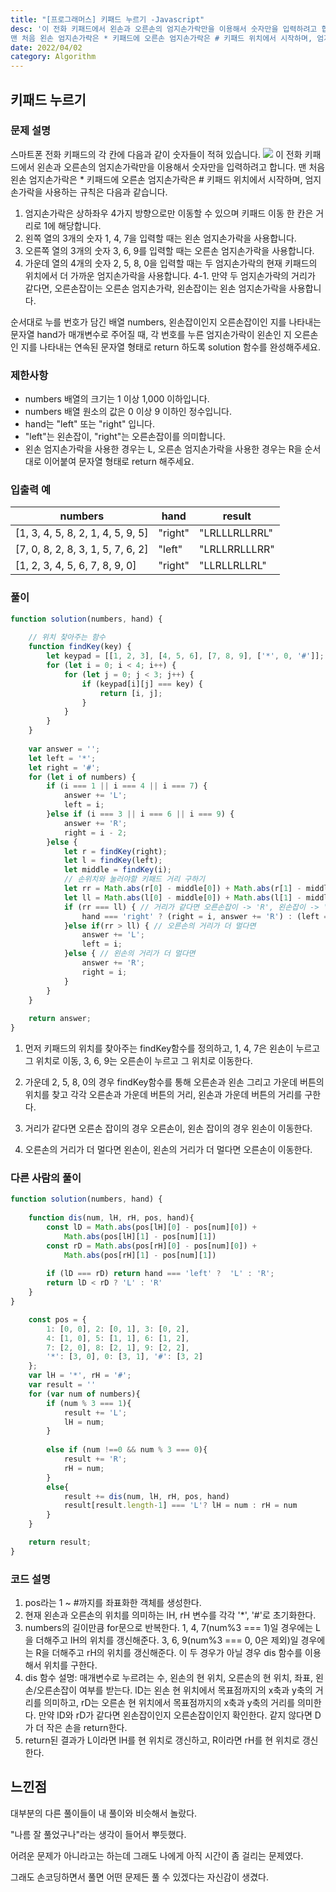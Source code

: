 ```yaml
---
title: "[프로그래머스] 키패드 누르기 -Javascript"
desc: '이 전화 키패드에서 왼손과 오른손의 엄지손가락만을 이용해서 숫자만을 입력하려고 합니다.
맨 처음 왼손 엄지손가락은 * 키패드에 오른손 엄지손가락은 # 키패드 위치에서 시작하며, 엄지손가락을 사용하는 규칙은 다음과 같습니다.'
date: 2022/04/02
category: Algorithm
---
```


## 키패드 누르기
### 문제 설명

스마트폰 전화 키패드의 각 칸에 다음과 같이 숫자들이 적혀 있습니다.
![](https://media.vlpt.us/images/le12352/post/f2428d74-f8d1-4885-9bb5-a04c13c2c2ef/image.png)
이 전화 키패드에서 왼손과 오른손의 엄지손가락만을 이용해서 숫자만을 입력하려고 합니다.
맨 처음 왼손 엄지손가락은 * 키패드에 오른손 엄지손가락은 # 키패드 위치에서 시작하며, 엄지손가락을 사용하는 규칙은 다음과 같습니다.

1. 엄지손가락은 상하좌우 4가지 방향으로만 이동할 수 있으며 키패드 이동 한 칸은 거리로 1에 해당합니다.
2. 왼쪽 열의 3개의 숫자 1, 4, 7을 입력할 때는 왼손 엄지손가락을 사용합니다.
3. 오른쪽 열의 3개의 숫자 3, 6, 9를 입력할 때는 오른손 엄지손가락을 사용합니다.
4. 가운데 열의 4개의 숫자 2, 5, 8, 0을 입력할 때는 두 엄지손가락의 현재 키패드의 위치에서 더 가까운 엄지손가락을 사용합니다.
4-1. 만약 두 엄지손가락의 거리가 같다면, 오른손잡이는 오른손 엄지손가락, 왼손잡이는 왼손 엄지손가락을 사용합니다.

순서대로 누를 번호가 담긴 배열 numbers, 왼손잡이인지 오른손잡이인 지를 나타내는 문자열 hand가 매개변수로 주어질 때, 각 번호를 누른 엄지손가락이 왼손인 지 오른손인 지를 나타내는 연속된 문자열 형태로 return 하도록 solution 함수를 완성해주세요.

### 제한사항
- numbers 배열의 크기는 1 이상 1,000 이하입니다.
- numbers 배열 원소의 값은 0 이상 9 이하인 정수입니다.
- hand는 "left" 또는 "right" 입니다.
- "left"는 왼손잡이, "right"는 오른손잡이를 의미합니다.
- 왼손 엄지손가락을 사용한 경우는 L, 오른손 엄지손가락을 사용한 경우는 R을 순서대로 이어붙여 문자열 형태로 return 해주세요.

### 입출력 예
|numbers|hand|result|
|---|----|---|
|[1, 3, 4, 5, 8, 2, 1, 4, 5, 9, 5]|"right"|"LRLLLRLLRRL"|
|[7, 0, 8, 2, 8, 3, 1, 5, 7, 6, 2]|"left"|"LRLLRRLLLRR"|
|[1, 2, 3, 4, 5, 6, 7, 8, 9, 0]|"right"|"LLRLLRLLRL"|

### 풀이
```javascript
function solution(numbers, hand) {
    
    // 위치 찾아주는 함수
    function findKey(key) {
        let keypad = [[1, 2, 3], [4, 5, 6], [7, 8, 9], ['*', 0, '#']];
        for (let i = 0; i < 4; i++) {
            for (let j = 0; j < 3; j++) {
                if (keypad[i][j] === key) {
                    return [i, j];
                }
            }
        }
    }
    
    var answer = '';
    let left = '*';
    let right = '#';
    for (let i of numbers) {
        if (i === 1 || i === 4 || i === 7) {
            answer += 'L';
            left = i;
        }else if (i === 3 || i === 6 || i === 9) {
            answer += 'R';
            right = i - 2;
        }else {
            let r = findKey(right);
            let l = findKey(left);
            let middle = findKey(i);
            // 손위치와 눌러야할 키패드 거리 구하기
            let rr = Math.abs(r[0] - middle[0]) + Math.abs(r[1] - middle[1]);
            let ll = Math.abs(l[0] - middle[0]) + Math.abs(l[1] - middle[1]);
            if (rr === ll) { // 거리가 같다면 오른손잡이 -> 'R', 왼손잡이 -> 'L'
                hand === 'right' ? (right = i, answer += 'R') : (left = i, answer += 'L');
            }else if(rr > ll) { // 오른손의 거리가 더 멀다면
                answer += 'L';
                left = i;
            }else { // 왼손의 거리가 더 멀다면
                answer += 'R';
                right = i;
            }
        }
    }
    
    return answer;
}
```
1. 먼저 키패드의 위치를 찾아주는 findKey함수를 정의하고, 1, 4, 7은 왼손이 누르고 그 위치로 이동, 3, 6, 9는 오른손이 누르고 그 위치로 이동한다.

2. 가운데 2, 5, 8, 0의 경우 findKey함수를 통해 오른손과 왼손 그리고 가운데 버튼의 위치를 찾고 각각 오른손과 가운데 버튼의 거리, 왼손과 가운데 버튼의 거리를 구한다.

3. 거리가 같다면 오른손 잡이의 경우 오른손이, 왼손 잡이의 경우 왼손이 이동한다.

4. 오른손의 거리가 더 멀다면 왼손이, 왼손의 거리가 더 멀다면 오른손이 이동한다.

### 다른 사람의 풀이
```javascript
function solution(numbers, hand) {
    
    function dis(num, lH, rH, pos, hand){
        const lD = Math.abs(pos[lH][0] - pos[num][0]) + 
            Math.abs(pos[lH][1] - pos[num][1])
        const rD = Math.abs(pos[rH][0] - pos[num][0]) + 
            Math.abs(pos[rH][1] - pos[num][1])
        
        if (lD === rD) return hand === 'left' ?  'L' : 'R';
        return lD < rD ? 'L' : 'R'
    }
}

    const pos = {
        1: [0, 0], 2: [0, 1], 3: [0, 2],
        4: [1, 0], 5: [1, 1], 6: [1, 2],
        7: [2, 0], 8: [2, 1], 9: [2, 2],
        '*': [3, 0], 0: [3, 1], '#': [3, 2]
    };
    var lH = '*', rH = '#';
    var result = ''
    for (var num of numbers){
        if (num % 3 === 1){
            result += 'L';
            lH = num;
        }
        
        else if (num !==0 && num % 3 === 0){
            result += 'R';
            rH = num;
        }
        else{
            result += dis(num, lH, rH, pos, hand)
            result[result.length-1] === 'L'? lH = num : rH = num
        }
    }

    return result;
}
```
### 코드 설명
1. pos라는 1 ~ #까지를 좌표화한 객체를 생성한다.
2. 현재 왼손과 오른손의 위치를 의미하는 lH, rH 변수를 각각 '*', '#'로 초기화한다.
3. numbers의 길이만큼 for문으로 반복한다.
1, 4, 7(num%3 === 1)일 경우에는 L을 더해주고 lH의 위치를 갱신해준다.
3, 6, 9(num%3 ===  0, 0은 제외)일 경우에는 R을 더해주고 rH의 위치를 갱신해준다.
이 두 경우가 아닐 경우 dis 함수를 이용해서 위치를 구한다.
4. dis 함수 설명:
매개변수로 누르려는 수, 왼손의 현 위치, 오른손의 현 위치, 좌표, 왼손/오른손잡이 여부를 받는다.
lD는 왼손 현 위치에서 목표점까지의 x축과 y축의 거리를 의미하고, rD는 오른손 현 위치에서 목표점까지의 x축과 y축의 거리를 의미한다.
만약 lD와 rD가 같다면 왼손잡이인지 오른손잡이인지 확인한다.
같지 않다면 D가 더 작은 손을 return한다.
5. return된 결과가 L이라면 lH를 현 위치로 갱신하고, R이라면 rH를 현 위치로 갱신한다.

## 느낀점
대부분의 다른 풀이들이 내 풀이와 비슷해서 놀랐다. 

"나름 잘 풀었구나"라는 생각이 들어서 뿌듯했다.

어려운 문제가 아니라고는 하는데 그래도 나에게 아직 시간이 좀 걸리는 문제였다.

그래도 손코딩하면서 풀면 어떤 문제든 풀 수 있겠다는 자신감이 생겼다.
